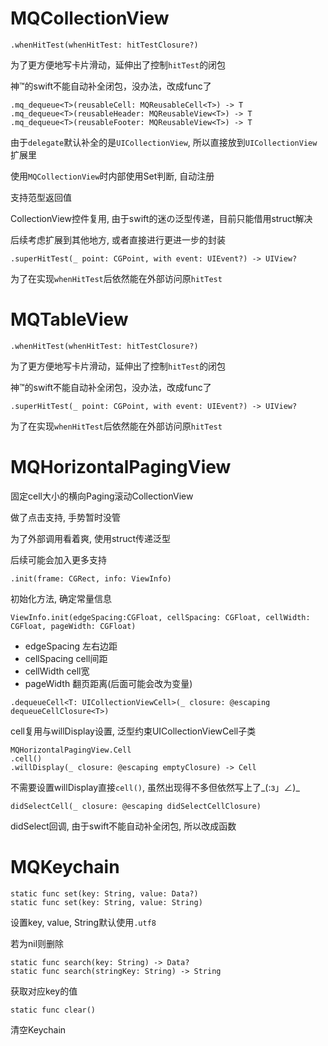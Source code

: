 # MQCollectionView

```
.whenHitTest(whenHitTest: hitTestClosure?)
```

为了更方便地写卡片滑动，延伸出了控制`hitTest`的闭包

神™的swift不能自动补全闭包，没办法，改成func了

```
.mq_dequeue<T>(reusableCell: MQReusableCell<T>) -> T
.mq_dequeue<T>(reusableHeader: MQReusableView<T>) -> T
.mq_dequeue<T>(reusableFooter: MQReusableView<T>) -> T
```

由于`delegate`默认补全的是`UICollectionView`, 所以直接放到`UICollectionView`扩展里

使用`MQCollectionView`时内部使用Set判断, 自动注册

支持范型返回值

CollectionView控件复用, 由于swift的迷の泛型传递，目前只能借用struct解决

后续考虑扩展到其他地方, 或者直接进行更进一步的封装

```
.superHitTest(_ point: CGPoint, with event: UIEvent?) -> UIView?
```

为了在实现`whenHitTest`后依然能在外部访问原`hitTest`

# MQTableView

```
.whenHitTest(whenHitTest: hitTestClosure?)
```

为了更方便地写卡片滑动，延伸出了控制`hitTest`的闭包

神™的swift不能自动补全闭包，没办法，改成func了

```
.superHitTest(_ point: CGPoint, with event: UIEvent?) -> UIView?
```

为了在实现`whenHitTest`后依然能在外部访问原`hitTest`

# MQHorizontalPagingView

固定cell大小的横向Paging滚动CollectionView

做了点击支持, 手势暂时没管

为了外部调用看着爽, 使用struct传递泛型

后续可能会加入更多支持

```
.init(frame: CGRect, info: ViewInfo)
```

初始化方法, 确定常量信息

```
ViewInfo.init(edgeSpacing:CGFloat, cellSpacing: CGFloat, cellWidth: CGFloat, pageWidth: CGFloat)
```
- edgeSpacing 左右边距
- cellSpacing cell间距
- cellWidth cell宽
- pageWidth 翻页距离(后面可能会改为变量)

```
.dequeueCell<T: UICollectionViewCell>(_ closure: @escaping dequeueCellClosure<T>)
```

cell复用与willDisplay设置, 泛型约束UICollectionViewCell子类

```
MQHorizontalPagingView.Cell
.cell()
.willDisplay(_ closure: @escaping emptyClosure) -> Cell
```

不需要设置willDisplay直接`cell()`, 虽然出现得不多但依然写上了\_(:з」∠)_

```
didSelectCell(_ closure: @escaping didSelectCellClosure)
```

didSelect回调, 由于swift不能自动补全闭包, 所以改成函数

# MQKeychain

```
static func set(key: String, value: Data?)
static func set(key: String, value: String)
```

设置key, value, String默认使用`.utf8`

若为nil则删除

```
static func search(key: String) -> Data?
static func search(stringKey: String) -> String
```

获取对应key的值

```
static func clear()
```

清空Keychain